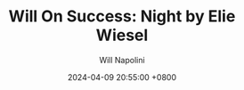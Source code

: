 ---
title: "Will On Success: Night by Elie Wiesel"
author: Will Napolini
date: 2024-04-09 20:55:00 +0800
categories: [Mindset, Book-summaries]
tags:
  [
    night,
    elie-wiesel,
    holocaust-memoir,
    world-war-ii,
    concentration-camps,
    survivor-story,
    human-experience,
    resilience,
    horror-of-war,
    jewish-perspective,
    ethical-questions,
    coming-of-age,
    morality,
    genocide,
    historical-fiction,
    elie-wiesel-book
  ]
image: https://pbs.twimg.com/media/GO13UYqXMAAaWRD?format=jpg&name=large
alt: "Will On Success: Night by Elie Wiesel"
fallback:
  - 
  # Replace with the URL of your backup image
  -
  # Replace with the URL of your backup image
---